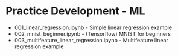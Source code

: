 # Practice Development - ML

* 001_linear_regression.ipynb - Simple linear regression example
* 002_mnist_beginner.ipynb - (Tensorflow) MNIST for beginners
* 003_multifeature_linear_regression.ipynb - Multifeature linear regression example
